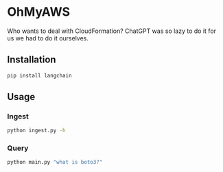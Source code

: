 # OhMyAWS

Who wants to deal with CloudFormation? ChatGPT was so lazy to do it for us we had to do it ourselves.

## Installation

```bash
pip install langchain
```

## Usage

### Ingest

```bash
python ingest.py -h
```

### Query

```bash
python main.py "what is boto3?"
```
